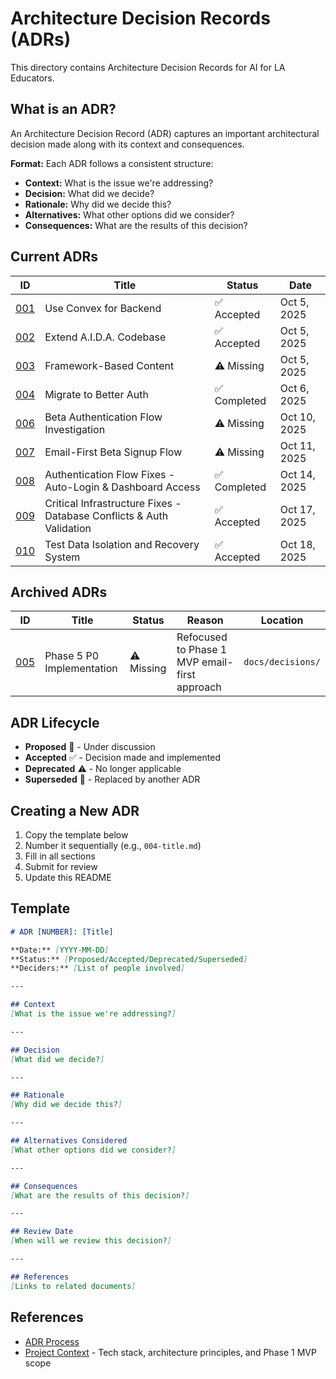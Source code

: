 # Architecture Decision Records (ADRs)

This directory contains Architecture Decision Records for AI for LA Educators.

## What is an ADR?

An Architecture Decision Record (ADR) captures an important architectural decision made along with its context and consequences.

**Format:** Each ADR follows a consistent structure:
- **Context:** What is the issue we're addressing?
- **Decision:** What did we decide?
- **Rationale:** Why did we decide this?
- **Alternatives:** What other options did we consider?
- **Consequences:** What are the results of this decision?

## Current ADRs

| ID | Title | Status | Date |
|----|-------|--------|------|
| [001](001-use-convex-backend.md) | Use Convex for Backend | ✅ Accepted | Oct 5, 2025 |
| [002](002-extend-aida-codebase.md) | Extend A.I.D.A. Codebase | ✅ Accepted | Oct 5, 2025 |
| [003](003-framework-based-content.md) | Framework-Based Content | ⚠️ Missing | Oct 5, 2025 |
| [004](004-migrate-to-better-auth.md) | Migrate to Better Auth | ✅ Completed | Oct 6, 2025 |
| [006](006-beta-auth-investigation.md) | Beta Authentication Flow Investigation | ⚠️ Missing | Oct 10, 2025 |
| [007](007-email-first-beta-flow.md) | Email-First Beta Signup Flow | ⚠️ Missing | Oct 11, 2025 |
| [008](008-authentication-flow-fixes.md) | Authentication Flow Fixes - Auto-Login & Dashboard Access | ✅ Completed | Oct 14, 2025 |
| [009](009-critical-infrastructure-fixes.md) | Critical Infrastructure Fixes - Database Conflicts & Auth Validation | ✅ Accepted | Oct 17, 2025 |
| [010](010-test-data-isolation-and-recovery.md) | Test Data Isolation and Recovery System | ✅ Accepted | Oct 18, 2025 |

## Archived ADRs

| ID | Title | Status | Reason | Location |
|----|-------|--------|--------|----------|
| [005](005-phase5-p0-implementation.md) | Phase 5 P0 Implementation | ⚠️ Missing | Refocused to Phase 1 MVP email-first approach | `docs/decisions/` |

## ADR Lifecycle

- **Proposed** 🔄 - Under discussion
- **Accepted** ✅ - Decision made and implemented
- **Deprecated** ⚠️ - No longer applicable
- **Superseded** 🔁 - Replaced by another ADR

## Creating a New ADR

1. Copy the template below
2. Number it sequentially (e.g., `004-title.md`)
3. Fill in all sections
4. Submit for review
5. Update this README

## Template

```markdown
# ADR [NUMBER]: [Title]

**Date:** [YYYY-MM-DD]  
**Status:** [Proposed/Accepted/Deprecated/Superseded]  
**Deciders:** [List of people involved]

---

## Context
[What is the issue we're addressing?]

---

## Decision
[What did we decide?]

---

## Rationale
[Why did we decide this?]

---

## Alternatives Considered
[What other options did we consider?]

---

## Consequences
[What are the results of this decision?]

---

## Review Date
[When will we review this decision?]

---

## References
[Links to related documents]
```

## References

- [ADR Process](https://adr.github.io/)
- [Project Context](../../.cursorrules) - Tech stack, architecture principles, and Phase 1 MVP scope
